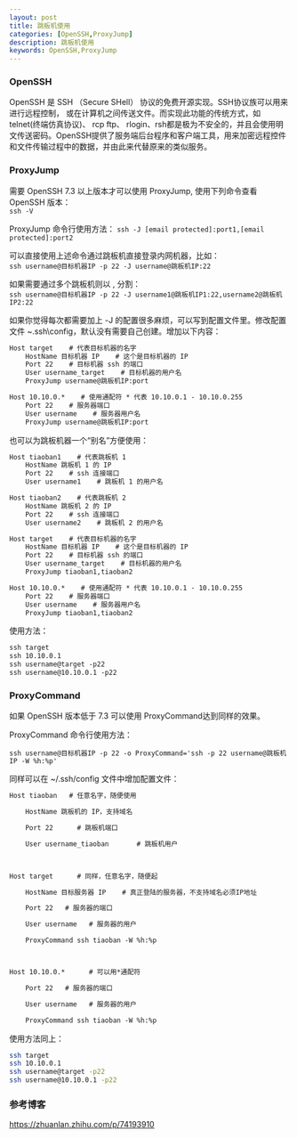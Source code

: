 ```yaml
---
layout: post
title: 跳板机使用
categories: [OpenSSH,ProxyJump]
description: 跳板机使用
keywords: OpenSSH,ProxyJump
---
```


### OpenSSH
OpenSSH 是 SSH （Secure SHell） 协议的免费开源实现。SSH协议族可以用来进行远程控制， 或在计算机之间传送文件。而实现此功能的传统方式，如telnet(终端仿真协议)、 rcp ftp、 rlogin、rsh都是极为不安全的，并且会使用明文传送密码。OpenSSH提供了服务端后台程序和客户端工具，用来加密远程控件和文件传输过程中的数据，并由此来代替原来的类似服务。

### ProxyJump
需要 OpenSSH 7.3 以上版本才可以使用 ProxyJump, 使用下列命令查看OpenSSH 版本：  
`ssh -V`

ProxyJump 命令行使用方法：
`ssh -J [email protected]:port1,[email protected]:port2`

可以直接使用上述命令通过跳板机直接登录内网机器，比如：  
`ssh username@目标机器IP -p 22 -J username@跳板机IP:22`

如果需要通过多个跳板机则以 , 分割：  
`ssh username@目标机器IP -p 22 -J username1@跳板机IP1:22,username2@跳板机IP2:22`

如果你觉得每次都需要加上 -J 的配置很多麻烦，可以写到配置文件里。修改配置文件 ~\.ssh\config，默认没有需要自己创建。增加以下内容：
``` txt
Host target    # 代表目标机器的名字
    HostName 目标机器 IP    # 这个是目标机器的 IP
    Port 22    # 目标机器 ssh 的端口
    User username_target    # 目标机器的用户名
    ProxyJump username@跳板机IP:port

Host 10.10.0.*    # 使用通配符 * 代表 10.10.0.1 - 10.10.0.255
    Port 22    # 服务器端口
    User username    # 服务器用户名
    ProxyJump username@跳板机IP:port
```

也可以为跳板机器一个“别名”方便使用：
```txt
Host tiaoban1    # 代表跳板机 1
    HostName 跳板机 1 的 IP
    Port 22    # ssh 连接端口
    User username1    # 跳板机 1 的用户名

Host tiaoban2    # 代表跳板机 2
    HostName 跳板机 2 的 IP
    Port 22    # ssh 连接端口
    User username2    # 跳板机 2 的用户名

Host target    # 代表目标机器的名字
    HostName 目标机器 IP    # 这个是目标机器的 IP
    Port 22    # 目标机器 ssh 的端口
    User username_target    # 目标机器的用户名
    ProxyJump tiaoban1,tiaoban2

Host 10.10.0.*    # 使用通配符 * 代表 10.10.0.1 - 10.10.0.255
    Port 22    # 服务器端口
    User username    # 服务器用户名
    ProxyJump tiaoban1,tiaoban2
```

使用方法：
```txt
ssh target
ssh 10.10.0.1
ssh username@target -p22
ssh username@10.10.0.1 -p22
```

### ProxyCommand
如果 OpenSSH 版本低于 7.3 可以使用 ProxyCommand达到同样的效果。

ProxyCommand 命令行使用方法：

`ssh username@目标机器IP -p 22 -o ProxyCommand='ssh -p 22 username@跳板机IP -W %h:%p'`

同样可以在 ~/.ssh/config 文件中增加配置文件：
```txt
Host tiaoban   # 任意名字，随便使用

    HostName 跳板机的 IP，支持域名

    Port 22      # 跳板机端口

    User username_tiaoban       # 跳板机用户

 

Host target      # 同样，任意名字，随便起

    HostName 目标服务器 IP    # 真正登陆的服务器，不支持域名必须IP地址

    Port 22   # 服务器的端口

    User username   # 服务器的用户

    ProxyCommand ssh tiaoban -W %h:%p



Host 10.10.0.*      # 可以用*通配符

    Port 22   # 服务器的端口

    User username   # 服务器的用户

    ProxyCommand ssh tiaoban -W %h:%p
```
使用方法同上：
``` sh
ssh target
ssh 10.10.0.1
ssh username@target -p22
ssh username@10.10.0.1 -p22
```
### 参考博客
<https://zhuanlan.zhihu.com/p/74193910>
